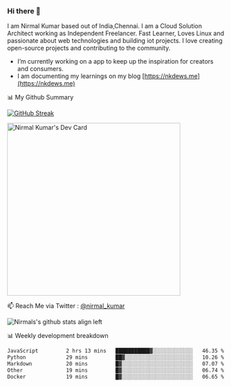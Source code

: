 ### Hi there 👋

 I am Nirmal Kumar based out of India,Chennai. I am a Cloud Solution Architect working as Independent Freelancer. Fast Learner, Loves Linux and passionate about web technologies and building iot projects. I love creating open-source projects and contributing to the community.

- I’m currently working on a app to keep up the inspiration for creators and consumers.
- I am documenting my learnings on my blog [https://nkdews.me](https://nkdews.me)


📊 My Github Summary

[![GitHub Streak](https://github-readme-streak-stats.herokuapp.com?user=nk-gears&theme=dark&hide_border=true&date_format=M%20j%5B%2C%20Y%5D)](https://git.io/streak-stats)

<a href="https://app.daily.dev/nirmal_kumar"><img src="https://api.daily.dev/devcards/a16cfcf02d384b16b41de71ce4d1d811.png?r=8ve" width="400" alt="Nirmal Kumar's Dev Card"/></a>

📫 Reach Me via  Twitter : [@nirmal_kumar](https://twitter.com/nirmal_kumar)

![Nirmals's github stats align left](https://github-readme-stats.vercel.app/api?username=nk-gears&show_icons=true)


📊 Weekly development breakdown

<!--START_SECTION:waka-->

```txt
JavaScript         2 hrs 13 mins   ███████████▓░░░░░░░░░░░░░   46.35 %
Python             29 mins         ██▓░░░░░░░░░░░░░░░░░░░░░░   10.26 %
Markdown           20 mins         █▓░░░░░░░░░░░░░░░░░░░░░░░   07.07 %
Other              19 mins         █▓░░░░░░░░░░░░░░░░░░░░░░░   06.74 %
Docker             19 mins         █▓░░░░░░░░░░░░░░░░░░░░░░░   06.65 %
```

<!--END_SECTION:waka-->


